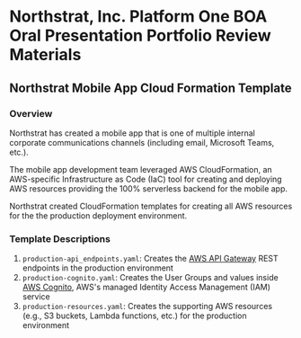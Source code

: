 # Northstrat, Inc. Platform One BOA Oral Presentation Portfolio Review Materials

## Northstrat Mobile App Cloud Formation Template

### Overview

Northstrat has created a mobile app that is one of multiple
internal corporate communications channels (including email, Microsoft
Teams, etc.).

The mobile app development team leveraged AWS CloudFormation, an 
AWS-specific Infrastructure as Code (IaC) tool for creating and 
deploying AWS resources providing the 100% serverless backend
for the mobile app.

Northstrat created CloudFormation templates for creating all AWS
resources for the the production deployment environment.

### Template Descriptions

1. `production-api_endpoints.yaml`: Creates the [AWS API Gateway](https://aws.amazon.com/api-gateway/) REST endpoints in the production  environment 
1. `production-cognito.yaml`: Creates the User Groups and values inside [AWS Cognito](https://aws.amazon.com/cognito/), AWS's managed Identity Access Management (IAM) service 
1. `production-resources.yaml`: Creates the supporting AWS resources (e.g., S3 buckets, Lambda functions, etc.) for the production environment

